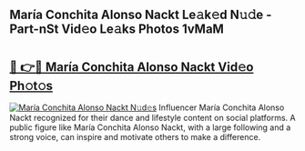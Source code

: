 ## María Conchita Alonso Nackt Le𝚊k𝚎d N𝚞𝚍e - Part-nSt Vid𝚎o Le𝚊ks Photos 1vMaM

# <h2><a href="http://fb3sca.evod.top/?m=Mar%c3%ada+Conchita+Alonso+Nackt">🔗 👉🔴 María Conchita Alonso Nackt Vid𝚎o Ph𝚘t𝚘s</a></h2>

[![María Conchita Alonso Nackt N𝚞d𝚎s](https://i.imgur.com/8V9OHl7.gif)](http://fb3sca.evod.top/?m=Mar%c3%ada+Conchita+Alonso+Nackt)
Influencer María Conchita Alonso Nackt recognized for their dance and lifestyle content on social platforms. A public figure like María Conchita Alonso Nackt, with a large following and a strong voice, can inspire and motivate others to make a difference. 
